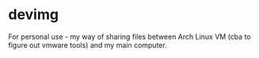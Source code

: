 # devimg
For personal use - my way of sharing files between Arch Linux VM (cba to figure out vmware tools) and my main computer.
